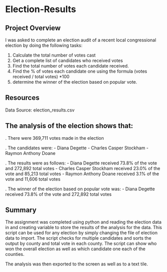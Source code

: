 # Election-Results

## Project Overview

I was asked to complete an election audit of a recent local congressional election by doing the following tasks:
1. Calculate the total number of votes cast
2. Get a complete list of candidates who received votes
3. Find the total number of votes each candidate received.
4. Find the % of votes each candidate one using the formula (votes received / total votes) *100
5. determine the winner of the election based on popular vote.

## Resources
Data Source: election_results.csv

## The analysis of the election shows that:
  . There were 369,711 votes made in the election
  
  . The candidates were:
      - Diana Degette
      - Charles Casper Stockham
      - Raymon Anthony Doane
      
  . The results were as follows:
      - Diana Degette received 73.8% of the vote and 272,892 total votes
      - Charles Casper Stockham received 23.0% of the vote and 85,213 total votes
      - Raymon Anthony Doane received 3.1% of the vote and 11,606 total votes
      
   . The winner of the election based on popular vote was:
      - Diana Degette received 73.8% of the vote and 272,892 total votes
   
## Summary
The assignment was completed using python and reading the election data in and creating variable to store the results of the analysis for the data. 
This script can be used for any election by simply changing the file of election data to import. The script checks for multiple candidates and sorts the output by county and total vote in each county.  The script can show who won the overall election as well as which candidate one each of the counties. 


The analysis was then exported to the screen as well as to a text tile.
